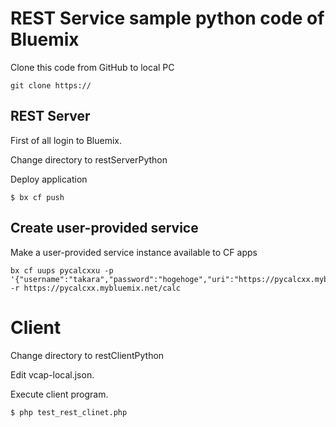 # REST Service sample python code of Bluemix 

Clone this code from GitHub to local PC

~~~
git clone https://
~~~


## REST Server
First of all login to Bluemix.

Change directory to restServerPython

Deploy application

~~~
$ bx cf push
~~~

## Create user-provided service

Make a user-provided service instance available to CF apps

~~~
bx cf uups pycalcxxu -p '{"username":"takara","password":"hogehoge","uri":"https://pycalcxx.mybluemix.net/calc"}' -r https://pycalcxx.mybluemix.net/calc
~~~


# Client

Change directory to restClientPython

Edit vcap-local.json.

Execute client program.

~~~
$ php test_rest_clinet.php
~~~




